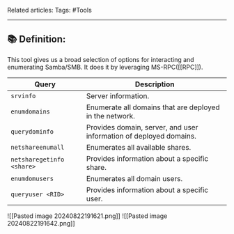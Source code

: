 Related articles: 
Tags: #Tools 

---
## 📚 Definition:
This tool gives us a broad selection of options for interacting and enumerating Samba/SMB. It does it by leveraging MS-RPC([[RPC]]).

| **Query**                 | **Description**                                                    |
| ------------------------- | ------------------------------------------------------------------ |
| `srvinfo`                 | Server information.                                                |
| `enumdomains`             | Enumerate all domains that are deployed in the network.            |
| `querydominfo`            | Provides domain, server, and user information of deployed domains. |
| `netshareenumall`         | Enumerates all available shares.                                   |
| `netsharegetinfo <share>` | Provides information about a specific share.                       |
| `enumdomusers`            | Enumerates all domain users.                                       |
| `queryuser <RID>`         | Provides information about a specific user.                        |

![[Pasted image 20240822191621.png]]
![[Pasted image 20240822191642.png]]
